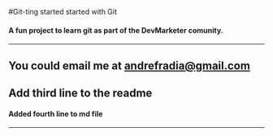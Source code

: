 #Git-ting started started with Git
#### A fun project to learn git as part of the **DevMarketer** comunity.
---
You could email me at [andrefradia@gmail.com](Mailto:andrefradia@gmail.com)
---
Add third line to the readme
---
#### Added fourth line to md file
---